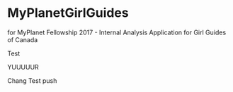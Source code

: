 # MyPlanetGirlGuides
 for MyPlanet Fellowship 2017 - Internal Analysis Application for Girl Guides of Canada

Test

YUUUUUR

Chang Test push